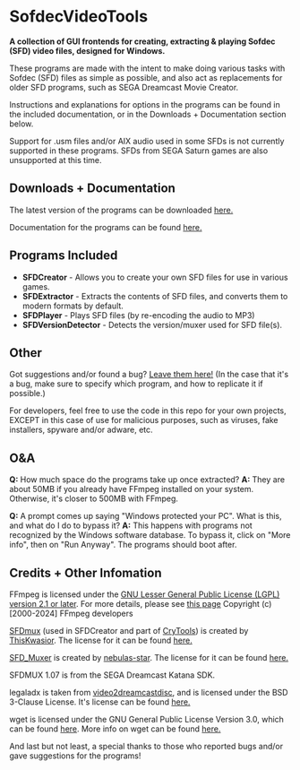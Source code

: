 # SofdecVideoTools
**A collection of GUI frontends for creating, extracting & playing Sofdec (SFD) video files, designed for Windows.**

These programs are made with the intent to make doing various tasks with Sofdec (SFD) files as simple as possible, and also act as replacements for older SFD programs, such as SEGA Dreamcast Movie Creator.

Instructions and explanations for options in the programs can be found in the included documentation, or in the Downloads + Documentation section below.

Support for .usm files and/or AIX audio used in some SFDs is not currently supported in these programs. SFDs from SEGA Saturn games are also unsupported at this time.

## Downloads + Documentation

The latest version of the programs can be downloaded [here.](https://github.com/Firebow59/SofdecVideoTools/releases/latest)

Documentation for the programs can be found [here.](https://github.com/Firebow59/SofdecVideoTools/blob/main/resource/docs/documentation.pdf)

## Programs Included

- **SFDCreator** - Allows you to create your own SFD files for use in various games.
- **SFDExtractor** - Extracts the contents of SFD files, and converts them to modern formats by default.
- **SFDPlayer** - Plays SFD files (by re-encoding the audio to MP3)
- **SFDVersionDetector** - Detects the version/muxer used for SFD file(s).

## Other
Got suggestions and/or found a bug? [Leave them here!](https://github.com/Firebow59/SofdecVideoTools/issues) (In the case that it's a bug, make sure to specify which program, and how to replicate it if possible.)

For developers, feel free to use the code in this repo for your own projects, EXCEPT in this case of use for malicious purposes, such as viruses, fake installers, spyware and/or adware, etc.

## O&A
**Q:** How much space do the programs take up once extracted?
**A:** They are about 50MB if you already have FFmpeg installed on your system. Otherwise, it's closer to 500MB with FFmpeg.


**Q:** A prompt comes up saying "Windows protected your PC". What is this, and what do I do to bypass it?
**A:** This happens with programs not recognized by the Windows software database. To bypass it, click on "More info", then on "Run Anyway". The programs should boot after.

## Credits + Other Infomation
FFmpeg is licensed under the [GNU Lesser General Public License (LGPL) version 2.1 or later](https://www.gnu.org/licenses/old-licenses/lgpl-2.1.html).
For more details, please see [this page](https://www.ffmpeg.org/legal.html)
Copyright (c) [2000-2024] FFmpeg developers

[SFDmux](https://github.com/ThisKwasior/CryTools/tree/master) (used in SFDCreator and part of [CryTools](https://github.com/ThisKwasior/CryTools)) is created by [ThisKwasior](https://github.com/ThisKwasior). The license for it can be found [here.](https://github.com/ThisKwasior/CryTools/blob/master/LICENSE) 

[SFD_Muxer](https://github.com/nebulas-star/SFD_Muxer) is created by [nebulas-star](https://github.com/nebulas-star). The license for it can be found [here.](https://github.com/nebulas-star/SFD_Muxer/blob/main/LICENSE)

SFDMUX 1.07 is from the SEGA Dreamcast Katana SDK.

legaladx is taken from [video2dreamcastdisc](https://github.com/alex-free/video2dreamcastdisc/), and is licensed under the BSD 3-Clause License. It's license can be found [here.](https://github.com/alex-free/video2dreamcastdisc/blob/master/licenses/legaladx.txt)

wget is licensed under the GNU General Public License Version 3.0, which can be found [here](https://www.gnu.org/licenses/gpl-3.0.txt). More info on wget can be found [here.](https://www.gnu.org/software/wget/)

And last but not least, a special thanks to those who reported bugs and/or gave suggestions for the programs!